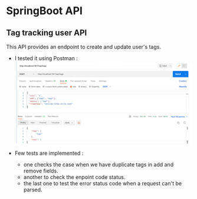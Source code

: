 # SpringBoot API

## Tag tracking user API

This API provides an endpoint to create and update user's tags.

* I tested it using Postman :
![img.png](img.png)

* Few tests are implemented :
    * one checks the case when we have duplicate tags in add and remove fields.
    * another to check the enpoint code status.
    * the last one to test the error status code when a request can't be parsed.


